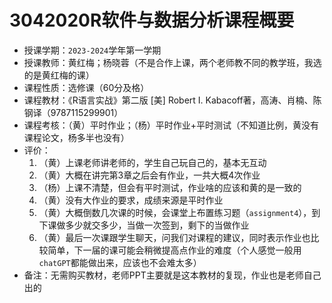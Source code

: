 # 3042020R软件与数据分析课程概要

+ 授课学期：`2023-2024`学年第一学期
+ 授课教师：黄红梅；杨晓蓉（不是合作上课，两个老师教不同的教学班，我选的是黄红梅的课）
+ 课程性质：选修课（60分及格）
+ 课程教材：《R语言实战》第二版 [美] Robert I. Kabacoff著，高涛、肖楠、陈钢译（9787115299901）
+ 课程考核：（黄）平时作业；（杨）平时作业+平时测试（不知道比例，黄没有课程论文，杨多半也没有）
+ 评价：
  1. （黄）上课老师讲老师的，学生自己玩自己的，基本无互动
  2. （黄）大概在讲完第3章之后会有作业，一共大概4次作业
  3. （杨）上课不清楚，但会有平时测试，作业啥的应该和黄的是一致的
  4. （黄）没有大作业的要求，成绩来源是平时作业
  5. （黄）大概倒数几次课的时候，会课堂上布置练习题（`assignment4`），到下课做多少就交多少，当做一次签到，剩下的当做作业
  6. （黄）最后一次课跟学生聊天，问我们对课程的建议，同时表示作业也比较简单，下一届的课可能会稍微提高点作业的难度（个人感觉一般用`chatGPT`都能做出来，应该也不会难太多）
+ 备注：无需购买教材，老师PPT主要就是这本教材的复现，作业也是老师自己出的
